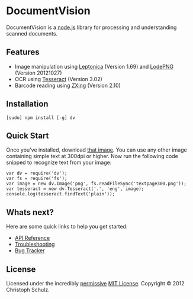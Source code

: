 # DocumentVision

DocumentVision is a [node.js](http://nodejs.org) library for processing and understanding scanned documents.

## Features

- Image manipulation using [Leptonica](http://www.leptonica.com/) (Version 1.69) and [LodePNG](http://lodev.org/lodepng/) (Version 20121027)
- OCR using [Tesseract](http://code.google.com/p/tesseract-ocr/) (Version 3.02)
- Barcode reading using [ZXing](http://code.google.com/p/zxing/) (Version 2.10)

## Installation

	[sudo] npm install [-g] dv

## Quick Start

Once you've installed, download [that image](https://github.com/schulzch/node-dv/blob/master/test/fixtures/textpage300.png). You can use any other image containing simple text at 300dpi or higher. Now run the following code snipped to recognize text from your image:

	var dv = require('dv');
	var fs = require('fs');
	var image = new dv.Image('png', fs.readFileSync('textpage300.png'));
	var tesseract = new dv.Tesseract('.', 'eng', image);
	console.log(tesseract.findText('plain'));

## Whats next?

Here are some quick links to help you get started:

- [API Reference](https://github.com/schulzch/node-dv/wiki/API)
- [Troubleshooting](https://github.com/schulzch/node-dv/wiki/Troubleshooting)
- [Bug Tracker](https://github.com/schulzch/node-dv/issues)

## License

Licensed under the incredibly [permissive](http://en.wikipedia.org/wiki/Permissive_free_software_licence) [MIT License](http://creativecommons.org/licenses/MIT/). Copyright &copy; 2012 Christoph Schulz.
